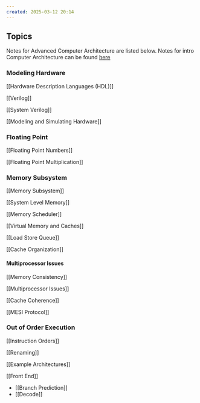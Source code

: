 ```yaml
---
created: 2025-03-12 20:14
---
```

## Topics

Notes for Advanced Computer Architecture are listed below. Notes for intro Computer Architecture can be found [here](https://notes.guptadhairya.com/Semesters/Spring-2024-Semester/CS-429---Computer-Organization-and-Architecture/)

### Modeling Hardware

[[Hardware Description Languages (HDL)]]

[[Verilog]]

[[System Verilog]]

[[Modeling and Simulating Hardware]]


### Floating Point

[[Floating Point Numbers]]

[[Floating Point Multiplication]]

### Memory Subsystem

[[Memory Subsystem]]

[[System Level Memory]]

[[Memory Scheduler]]

[[Virtual Memory and Caches]]

[[Load Store Queue]]

[[Cache Organization]]


#### Multiprocessor Issues

[[Memory Consistency]]

[[Multiprocessor Issues]]

[[Cache Coherence]]

[[MESI Protocol]]

### Out of Order Execution

[[Instruction Orders]]

[[Renaming]]

[[Example Architectures]]

[[Front End]]
- [[Branch Prediction]]
- [[Decode]]